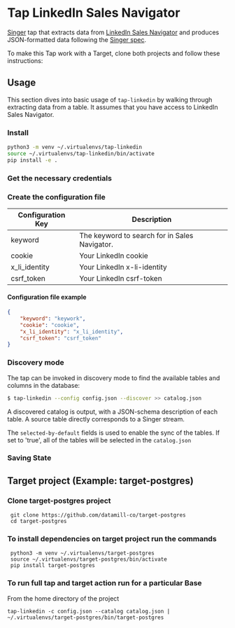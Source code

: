 # Tap LinkedIn Sales Navigator

[Singer](https://www.singer.io/) tap that extracts data from [LinkedIn Sales Navigator](https://www.linkedin.com/sales) and produces JSON-formatted data following the [Singer spec](https://github.com/singer-io/getting-started/blob/master/docs/SPEC.md).

To make this Tap work with a Target, clone both projects and follow these instructions:

## Usage

This section dives into basic usage of `tap-linkedin` by walking through extracting
data from a table. It assumes that you have access to LinkedIn Sales Navigator.

### Install

```bash
python3 -m venv ~/.virtualenvs/tap-linkedin
source ~/.virtualenvs/tap-linkedin/bin/activate
pip install -e .
```

### Get the necessary credentials


### Create the configuration file

| Configuration Key   | Description                                                                                              |
|---------------------|----------------------------------------------------------------------------------------------------------|
| keyword             | The keyword to search for in Sales Navigator.                                                            |
| cookie              | Your LinkedIn cookie                                                                                     |
| x_li_identity       | Your LinkedIn x-li-identity                                                                              |
| csrf_token          | Your LinkedIn csrf-token                                                                                 |



#### Configuration file example


```json
{
    "keyword": "keywork",
    "cookie": "cookie",
    "x_li_identity": "x_li_identity",
    "csrf_token": "csrf_token"
}
```


### Discovery mode

The tap can be invoked in discovery mode to find the available tables and
columns in the database:

```bash
$ tap-linkedin --config config.json --discover >> catalog.json

```

A discovered catalog is output, with a JSON-schema description of each table. A
source table directly corresponds to a Singer stream.

The `selected-by-default` fields is used to enable the sync of the tables. If set to 'true', all of the tables will be 
selected in the `catalog.json` 

### Saving State


## Target project (Example: target-postgres) 

### Clone target-postgres project

```shell
 git clone https://github.com/datamill-co/target-postgres
 cd target-postgres
```

### To install dependencies on target project run the commands

```shell
 python3 -m venv ~/.virtualenvs/target-postgres
 source ~/.virtualenvs/target-postgres/bin/activate
 pip install target-postgres
```

### To run full tap and target action run for a particular Base

From the home directory of the project 

```shell
tap-linkedin -c config.json --catalog catalog.json | ~/.virtualenvs/target-postgres/bin/target-postgres 
```
